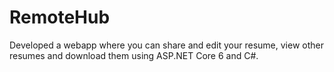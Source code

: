 # RemoteHub
Developed a webapp where you can share and edit your resume, view other resumes and download them using ASP.NET Core 6 and C#.
